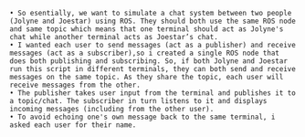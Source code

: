     • So esentially, we want to simulate a chat system between two people (Jolyne and Joestar) using ROS. They should both use the same ROS node and same topic which means that one terminal should act as Jolyne's chat while another terminal acts as Joestar’s chat.
    • I wanted each user to send messages (act as a publisher) and receive messages (act as a subscriber),so i created a single ROS node that does both publishing and subscribing. So, if both Jolyne and Joestar run this script in different terminals, they can both send and receive messages on the same topic. As they share the topic, each user will receive messages from the other.
    • The publisher takes user input from the terminal and publishes it to a topic/chat. The subscriber in turn listens to it and displays incoming messages (including from the other user).
    • To avoid echoing one's own message back to the same terminal, i asked each user for their name.

